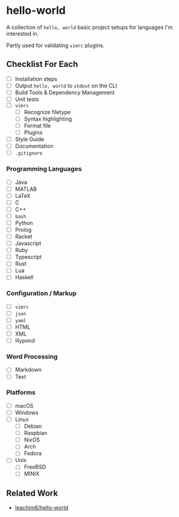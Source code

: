 # hello-world
A collection of `hello, world` basic project setups for languages I'm interested in.

Partly used for validating `vimrc` plugins.

## Checklist For Each
- [ ] Installation steps
- [ ] Output `hello, world` to `stdout` on the CLI
- [ ] Build Tools & Dependency Management
- [ ] Unit tests
- [ ] `vimrc`
  - [ ] Recognize filetype
  - [ ] Syntax highlighting
  - [ ] Format file
  - [ ] Plugins
- [ ] Style Guide
- [ ] Documentation
- [ ] `.gitignore`

### Programming Languages
- [ ] Java
- [ ] MATLAB
- [ ] LaTeX
- [ ] C
- [ ] C++
- [ ] `bash`
- [ ] Python
- [ ] Prolog
- [ ] Racket
- [ ] Javascript
- [ ] Ruby
- [ ] Typescript
- [ ] Rust
- [ ] Lua
- [ ] Haskell

### Configuration / Markup
- [ ] `vimrc`
- [ ] `json`
- [ ] `yaml`
- [ ] HTML
- [ ] XML
- [ ] lilypond

### Word Processing
- [ ] Markdown
- [ ] Text

### Platforms
- [ ] macOS
- [ ] Windows
- [ ] Linux
  - [ ] Debian
  - [ ] Raspbian
  - [ ] NixOS
  - [ ] Arch
  - [ ] Fedora
- [ ] Unix
  - [ ] FreeBSD
  - [ ] MINIX
     
## Related Work
- [leachim6/hello-world](https://github.com/leachim6/hello-world)
